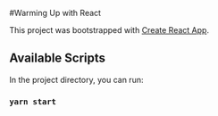 #Warming Up with React

This project was bootstrapped with [Create React App](https://github.com/facebook/create-react-app).

## Available Scripts

In the project directory, you can run:

### `yarn start`

